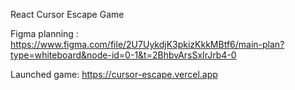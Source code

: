 React Cursor Escape Game

Figma planning : https://www.figma.com/file/2U7UykdjK3pkizKkkMBtf6/main-plan?type=whiteboard&node-id=0-1&t=2BhbvArsSxIrJrb4-0

Launched game: https://cursor-escape.vercel.app
